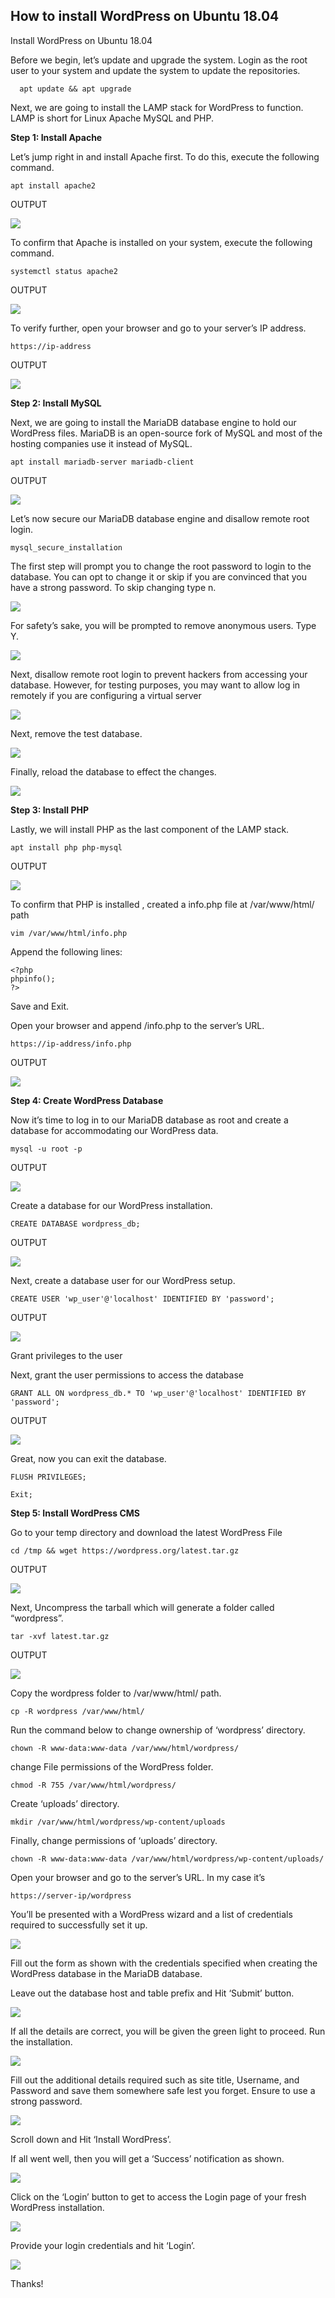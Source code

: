 ## How to install WordPress on Ubuntu 18.04

Install WordPress on Ubuntu 18.04

Before we begin, let’s update and upgrade the system. Login as the root user to your system and update the system to update the repositories.
   
      apt update && apt upgrade

Next, we are going to install the LAMP stack for WordPress to function. LAMP is short for Linux Apache MySQL and PHP.

**Step 1: Install Apache**

Let’s jump right in and install Apache first. To do this, execute the following command.

    apt install apache2

OUTPUT

<img src="https://i.imgur.com/ImsEHeC.png">

To confirm that Apache is installed on your system, execute the following command.

    systemctl status apache2

OUTPUT

<img src="https://i.imgur.com/vywB26m.png">

To verify further, open your browser and go to your server’s IP address.

    https://ip-address
    
OUTPUT

<img src="https://i.imgur.com/LMh55Sw.png">

**Step 2: Install MySQL**

Next, we are going to install the MariaDB database engine to hold our WordPress files. MariaDB is an open-source fork of MySQL and most of the hosting companies use it instead of MySQL.

    apt install mariadb-server mariadb-client

OUTPUT

<img src="https://i.imgur.com/S6sXtj3.png">

Let’s now secure our MariaDB database engine and disallow remote root login.

    mysql_secure_installation
    
The first step will prompt you to change the root password to login to the database. You can opt to change it or skip if you are convinced that you have a strong password. To skip changing type n.

<img src="https://i.imgur.com/Su75Y5c.png">

For safety’s sake, you will be prompted to remove anonymous users. Type Y.

<img src="https://i.imgur.com/CfWjTPF.png">

Next, disallow remote root login to prevent hackers from accessing your database. However, for testing purposes, you may want to allow log in remotely if you are configuring a virtual server

<img src="https://i.imgur.com/v3Nafjs.png">

Next, remove the test database.

<img src="https://i.imgur.com/rYfLILi.png">

Finally, reload the database to effect the changes.

<img src="https://i.imgur.com/5GXq3Dk.png">

**Step 3: Install PHP**

Lastly, we will install PHP as the last component of the LAMP stack.

    apt install php php-mysql

OUTPUT

<img src="https://i.imgur.com/PeuBKze.png">

To confirm that PHP is installed , created a info.php file at /var/www/html/ path

    vim /var/www/html/info.php

Append the following lines:

    <?php
    phpinfo();
    ?>
    
Save and Exit.

Open your browser and append /info.php to the server’s URL.

    https://ip-address/info.php

OUTPUT

<img src="https://i.imgur.com/1FjDRG0.png">

**Step 4: Create WordPress Database**

Now it’s time to log in to our MariaDB database as root and create a database for accommodating our WordPress data.

    mysql -u root -p
    
OUTPUT

<img src="https://i.imgur.com/rS2qUtl.png">

Create a database for our WordPress installation.

    CREATE DATABASE wordpress_db;
OUTPUT

<img src="https://i.imgur.com/iuCReCa.png">

Next, create a database user for our WordPress setup.

    CREATE USER 'wp_user'@'localhost' IDENTIFIED BY 'password';
OUTPUT

<img src="https://i.imgur.com/GTU4Q80.png">

Grant privileges to the user

Next, grant the user permissions to access the database

    GRANT ALL ON wordpress_db.* TO 'wp_user'@'localhost' IDENTIFIED BY 'password';

OUTPUT

<img src="https://i.imgur.com/1OwijZg.png">

Great, now you can exit the database.

    FLUSH PRIVILEGES;

    Exit;

**Step 5: Install WordPress CMS**

Go to your temp directory and download the latest WordPress File

    cd /tmp && wget https://wordpress.org/latest.tar.gz

OUTPUT

<img src="https://i.imgur.com/X09BWBC.png">

Next, Uncompress the tarball which will generate a folder called “wordpress”.

    tar -xvf latest.tar.gz

OUTPUT

<img src="https://i.imgur.com/ZNX7NnH.png">

Copy the wordpress folder to /var/www/html/ path.

    cp -R wordpress /var/www/html/

Run the command below to change ownership of ‘wordpress’ directory.

    chown -R www-data:www-data /var/www/html/wordpress/

change File permissions of the WordPress folder.

    chmod -R 755 /var/www/html/wordpress/
    
Create ‘uploads’ directory.

    mkdir /var/www/html/wordpress/wp-content/uploads

Finally, change permissions of ‘uploads’ directory.

    chown -R www-data:www-data /var/www/html/wordpress/wp-content/uploads/

Open your browser and go to the server’s URL. In my case it’s

    https://server-ip/wordpress

You’ll be presented with a WordPress wizard and a list of credentials required to successfully set it up.

<img src="https://i.imgur.com/n4iChWi.png">

Fill out the form as shown with the credentials specified when creating the WordPress database in the MariaDB database.

Leave out the database host and table prefix and Hit ‘Submit’ button.

<img src="https://i.imgur.com/3VAdMBl.png">

If all the details are correct, you will be given the green light to proceed. Run the installation.

<img src="https://i.imgur.com/rMllSiF.png">

Fill out the additional details required such as site title, Username, and Password and save them somewhere safe lest you forget. Ensure to use a strong password.

<img src="https://i.imgur.com/ee4rEyo.png">

Scroll down and Hit ‘Install WordPress’.

If all went well, then you will get a ‘Success’ notification as shown.

<img src="https://i.imgur.com/5iefm4e.png">

Click on the ‘Login’ button to get to access the Login page of your fresh WordPress installation.

<img src="https://i.imgur.com/PfTThnI.png">

Provide your login credentials and hit ‘Login’.

<img src="https://i.imgur.com/Pt6vZF9.png">

Thanks!











